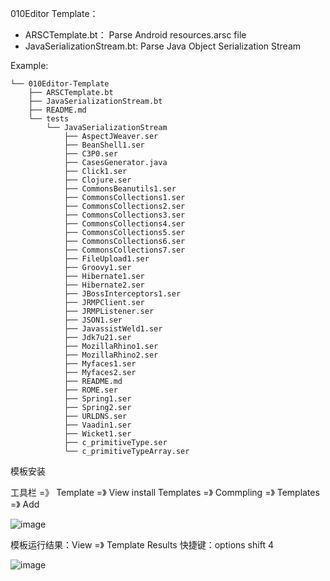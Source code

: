 010Editor Template：
- ARSCTemplate.bt： Parse Android resources.arsc file
- JavaSerializationStream.bt: Parse Java Object Serialization Stream

Example:

```
└── 010Editor-Template
    ├── ARSCTemplate.bt
    ├── JavaSerializationStream.bt
    ├── README.md
    └── tests
        └── JavaSerializationStream
            ├── AspectJWeaver.ser
            ├── BeanShell1.ser
            ├── C3P0.ser
            ├── CasesGenerator.java
            ├── Click1.ser
            ├── Clojure.ser
            ├── CommonsBeanutils1.ser
            ├── CommonsCollections1.ser
            ├── CommonsCollections2.ser
            ├── CommonsCollections3.ser
            ├── CommonsCollections4.ser
            ├── CommonsCollections5.ser
            ├── CommonsCollections6.ser
            ├── CommonsCollections7.ser
            ├── FileUpload1.ser
            ├── Groovy1.ser
            ├── Hibernate1.ser
            ├── Hibernate2.ser
            ├── JBossInterceptors1.ser
            ├── JRMPClient.ser
            ├── JRMPListener.ser
            ├── JSON1.ser
            ├── JavassistWeld1.ser
            ├── Jdk7u21.ser
            ├── MozillaRhino1.ser
            ├── MozillaRhino2.ser
            ├── Myfaces1.ser
            ├── Myfaces2.ser
            ├── README.md
            ├── ROME.ser
            ├── Spring1.ser
            ├── Spring2.ser
            ├── URLDNS.ser
            ├── Vaadin1.ser
            ├── Wicket1.ser
            ├── c_primitiveType.ser
            └── c_primitiveTypeArray.ser
```

模板安装

工具栏 =》 Template =》 View install Templates =》 Commpling =》 Templates =》 Add

![image](https://user-images.githubusercontent.com/16593068/147337893-b1afa96b-5982-42c0-a10b-f860d564c086.png)

模板运行结果：View =》 Template Results
快捷键：options shift 4

![image](https://user-images.githubusercontent.com/16593068/147338041-32da0904-6cd2-46de-b7cb-21feabdc0c5f.png)

